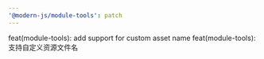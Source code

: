 ```yaml
---
'@modern-js/module-tools': patch
---
```


feat(module-tools): add support for custom asset name
feat(module-tools): 支持自定义资源文件名
